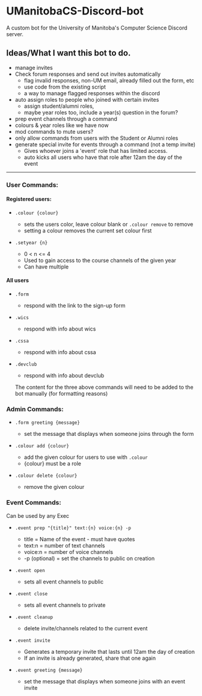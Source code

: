 # UManitobaCS-Discord-bot
A custom bot for the University of Manitoba's Computer Science Discord server. 


## Ideas/What I want this bot to do.   
- manage invites 
- Check forum responses and send out invites automatically  
    - flag invalid responses, non-UM email, already filled out the form, etc 
    - use code from the existing script 
    - a way to manage flagged responses within the discord 
- auto assign roles to people who joined with certain invites
    - assign student/alumni roles, 
    - maybe year roles too, include a year(s) question in the forum? 
- prep event channels through a command 
- colours & year roles like we have now 
- mod commands to mute users? 
- only allow commands from users with the Student or Alumni roles 
- generate special invite for events through a command (not a temp invite)
    - Gives whoever joins a 'event' role that has limited access. 
    - auto kicks all users who have that role after 12am the day of the event

---

### User Commands:
#### Registered users:
- `.colour {colour}`
    - sets the users color, leave colour blank or `.colour remove` to remove 
    - setting a colour removes the current set colour first 

- `.setyear {n}` 
    - 0 < n <= 4 
    - Used to gain access to the course channels of the given year
    - Can have multiple  

#### All users 
- `.form`
    - respond with the link to the sign-up form

- `.wics`
    - respond with info about wics 

- `.cssa`
    - respond with info about cssa 

- `.devclub`
    - respond with info about devclub  

  The content for the three above commands will need to be added to the bot manually (for formatting reasons)
 
### Admin Commands:

- `.form greeting {message}`
    - set the message that displays when someone joins through the form

- `.colour add {colour}`
    - add the given colour for users to use with `.colour`
    - {colour} must be a role 

- `.colour delete {colour}`
    - remove the given colour 


### Event Commands:  
Can be used by any Exec
- `.event prep "{title}" text:{n} voice:{n} -p`
    - title = Name of the event - must have quotes
    - text:n = number of text channels 
    - voice:n = number of voice channels 
    - -p (optional) = set the channels to public on creation 

- `.event open` 
    - sets all event channels to public 

- `.event close`
    - sets all event channels to private

- `.event cleanup`
    - delete invite/channels related to the current event 

- `.event invite` 
    - Generates a temporary invite that lasts until 12am the day of creation
    - If an invite is already generated, share that one again

- `.event greeting {message}`
    - set the message that displays when someone joins with an event invite